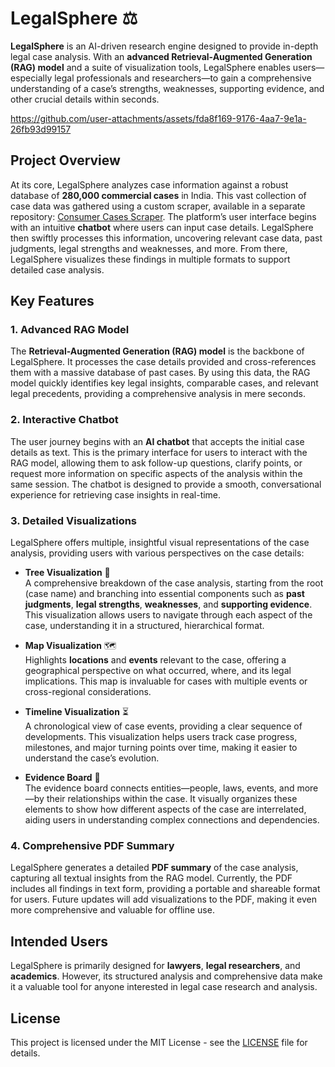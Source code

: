 

# LegalSphere ⚖️

**LegalSphere** is an AI-driven research engine designed to provide in-depth legal case analysis. With an **advanced Retrieval-Augmented Generation (RAG) model** and a suite of visualization tools, LegalSphere enables users—especially legal professionals and researchers—to gain a comprehensive understanding of a case’s strengths, weaknesses, supporting evidence, and other crucial details within seconds.






https://github.com/user-attachments/assets/fda8f169-9176-4aa7-9e1a-26fb93d99157




## Project Overview

At its core, LegalSphere analyzes case information against a robust database of **280,000 commercial cases** in India. This vast collection of case data was gathered using a custom scraper, available in a separate repository: [Consumer Cases Scraper](https://github.com/sarfarajansari/consumerCasesScraper). The platform’s user interface begins with an intuitive **chatbot** where users can input case details. LegalSphere then swiftly processes this information, uncovering relevant case data, past judgments, legal strengths and weaknesses, and more. From there, LegalSphere visualizes these findings in multiple formats to support detailed case analysis.

## Key Features

### 1. Advanced RAG Model
The **Retrieval-Augmented Generation (RAG) model** is the backbone of LegalSphere. It processes the case details provided and cross-references them with a massive database of past cases. By using this data, the RAG model quickly identifies key legal insights, comparable cases, and relevant legal precedents, providing a comprehensive analysis in mere seconds.

### 2. Interactive Chatbot
The user journey begins with an **AI chatbot** that accepts the initial case details as text. This is the primary interface for users to interact with the RAG model, allowing them to ask follow-up questions, clarify points, or request more information on specific aspects of the analysis within the same session. The chatbot is designed to provide a smooth, conversational experience for retrieving case insights in real-time.

### 3. Detailed Visualizations
LegalSphere offers multiple, insightful visual representations of the case analysis, providing users with various perspectives on the case details:

- **Tree Visualization** 🌳  
  A comprehensive breakdown of the case analysis, starting from the root (case name) and branching into essential components such as **past judgments**, **legal strengths**, **weaknesses**, and **supporting evidence**. This visualization allows users to navigate through each aspect of the case, understanding it in a structured, hierarchical format.

- **Map Visualization** 🗺️  
  Highlights **locations** and **events** relevant to the case, offering a geographical perspective on what occurred, where, and its legal implications. This map is invaluable for cases with multiple events or cross-regional considerations.

- **Timeline Visualization** ⏳  
  A chronological view of case events, providing a clear sequence of developments. This visualization helps users track case progress, milestones, and major turning points over time, making it easier to understand the case’s evolution.

- **Evidence Board** 🔗  
  The evidence board connects entities—people, laws, events, and more—by their relationships within the case. It visually organizes these elements to show how different aspects of the case are interrelated, aiding users in understanding complex connections and dependencies.

### 4. Comprehensive PDF Summary
LegalSphere generates a detailed **PDF summary** of the case analysis, capturing all textual insights from the RAG model. Currently, the PDF includes all findings in text form, providing a portable and shareable format for users. Future updates will add visualizations to the PDF, making it even more comprehensive and valuable for offline use.

## Intended Users
LegalSphere is primarily designed for **lawyers**, **legal researchers**, and **academics**. However, its structured analysis and comprehensive data make it a valuable tool for anyone interested in legal case research and analysis.


## License

This project is licensed under the MIT License - see the [LICENSE](LICENSE) file for details.

